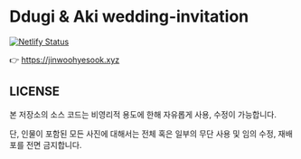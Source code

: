 # Ddugi & Aki wedding-invitation

[![Netlify Status](https://api.netlify.com/api/v1/badges/e4fbdcd9-2365-4209-915e-bb99006ae7cc/deploy-status)](https://app.netlify.com/sites/dduak-wedding/deploys)

👉 https://jinwoohyesook.xyz


## LICENSE

본 저장소의 소스 코드는 비영리적 용도에 한해 자유롭게 사용, 수정이 가능합니다. 

단, 인물이 포함된 모든 사진에 대해서는 전체 혹은 일부의 무단 사용 및 임의 수정, 재배포를 전면 금지합니다.


